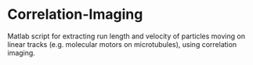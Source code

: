 # Correlation-Imaging
Matlab script for extracting run length and velocity of particles moving on linear tracks (e.g. molecular motors on microtubules), using correlation imaging.
